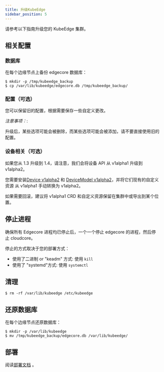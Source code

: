 ```yaml
---
title: 升级KubeEdge
sidebar_position: 5
---
```


请参考以下指南升级您的 KubeEdge 集群。

## 相关配置

### 数据库

在每个边缘节点上备份 edgecore 数据库：

```
$ mkdir -p /tmp/kubeedge_backup
$ cp /var/lib/kubeedge/edgecore.db /tmp/kubeedge_backup/
```

### 配置（可选）

您可以保留旧的配置，根据需要保存一些自定义更改。

_注意事项：_:

升级后，某些选项可能会被删除，而某些选项可能会被添加，请不要直接使用旧的配置。

### 设备相关（可选）

如果您从 1.3 升级到 1.4，请注意，我们会将设备 API 从 v1alpha1 升级到 v1alpha2。

您需要安装[Device v1alpha2](https://github.com/kubeedge/kubeedge/blob/release-1.4/build/crds/devices/devices_v1alpha2_device.yaml) 和 [DeviceModel v1alpha2](https://github.com/kubeedge/kubeedge/blob/release-1.4/build/crds/devices/devices_v1alpha2_devicemodel.yaml)，并将它们现有的自定义资源 从 v1alpha1 手动转换为 v1alpha2。

如果需要回滚，建议将 v1alpha1 CRD 和自定义资源保留在集群中或导出到某个位置。

## 停止进程

确保所有 Edgecore 进程均已停止后，一个一个停止 edgecore 的进程，然后停止 cloudcore。

停止的方式取决于您的部署方式：

- 使用了二进制 or "keadm" 方式: 使用 `kill`
- 使用了 "systemd"方式: 使用 `systemctl`

## 清理

```
$ rm -rf /var/lib/kubeedge /etc/kubeedge
```

## 还原数据库

在每个边缘节点还原数据库：

```
$ mkdir -p /var/lib/kubeedge
$ mv /tmp/kubeedge_backup/edgecore.db /var/lib/kubeedge/
```

## 部署

阅读[部署文档](./keadm) 。
